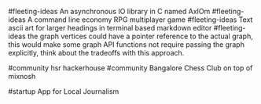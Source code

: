 #fleeting-ideas An asynchronous IO library in C named AxIOm
#fleeting-ideas A command line economy RPG multiplayer game
#fleeting-ideas Text ascii art for larger headings in terminal based markdown editor
#fleeting-ideas the graph vertices could have a pointer reference to the actual graph, this would make some graph API functions not require passing the graph explicitly, think about the tradeoffs with this approach.

#community hsr hackerhouse
#community Bangalore Chess Club on top of mixnosh

#startup App for Local Journalism
